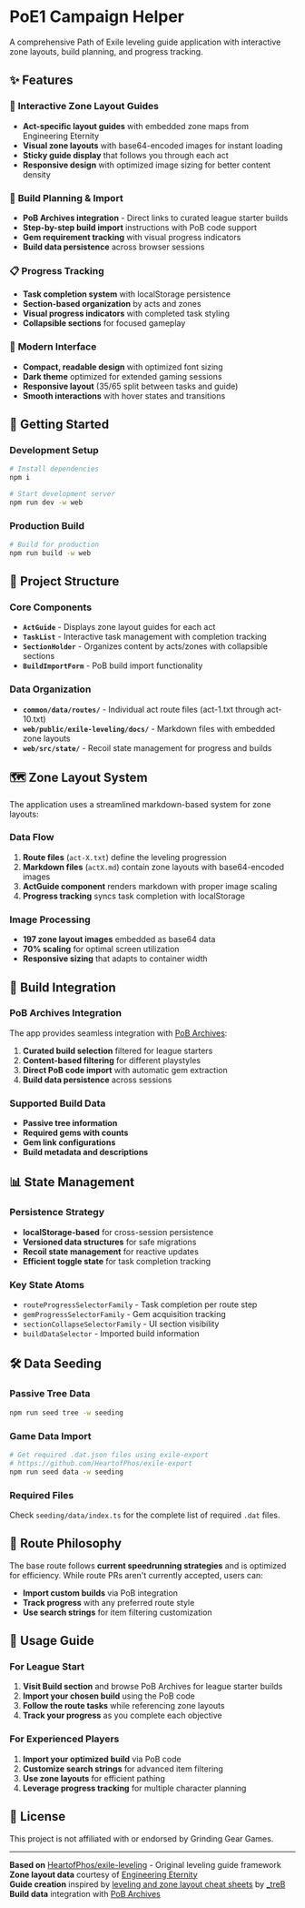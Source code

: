 # PoE1 Campaign Helper

A comprehensive Path of Exile leveling guide application with interactive zone layouts, build planning, and progress tracking.

## ✨ Features

### 📍 **Interactive Zone Layout Guides**
- **Act-specific layout guides** with embedded zone maps from Engineering Eternity
- **Visual zone layouts** with base64-encoded images for instant loading
- **Sticky guide display** that follows you through each act
- **Responsive design** with optimized image sizing for better content density

### 🔨 **Build Planning & Import**
- **PoB Archives integration** - Direct links to curated league starter builds
- **Step-by-step build import** instructions with PoB code support
- **Gem requirement tracking** with visual progress indicators
- **Build data persistence** across browser sessions

### 📋 **Progress Tracking**
- **Task completion system** with localStorage persistence
- **Section-based organization** by acts and zones
- **Visual progress indicators** with completed task styling
- **Collapsible sections** for focused gameplay

### 🎨 **Modern Interface**
- **Compact, readable design** with optimized font sizing
- **Dark theme** optimized for extended gaming sessions
- **Responsive layout** (35/65 split between tasks and guide)
- **Smooth interactions** with hover states and transitions

## 🚀 Getting Started

### Development Setup
```bash
# Install dependencies
npm i

# Start development server
npm run dev -w web
```

### Production Build
```bash
# Build for production
npm run build -w web
```

## 📁 Project Structure

### Core Components
- **`ActGuide`** - Displays zone layout guides for each act
- **`TaskList`** - Interactive task management with completion tracking
- **`SectionHolder`** - Organizes content by acts/zones with collapsible sections
- **`BuildImportForm`** - PoB build import functionality

### Data Organization
- **`common/data/routes/`** - Individual act route files (act-1.txt through act-10.txt)
- **`web/public/exile-leveling/docs/`** - Markdown files with embedded zone layouts
- **`web/src/state/`** - Recoil state management for progress and builds

## 🗺️ Zone Layout System

The application uses a streamlined markdown-based system for zone layouts:

### Data Flow
1. **Route files** (`act-X.txt`) define the leveling progression
2. **Markdown files** (`actX.md`) contain zone layouts with base64-encoded images
3. **ActGuide component** renders markdown with proper image scaling
4. **Progress tracking** syncs task completion with localStorage

### Image Processing
- **197 zone layout images** embedded as base64 data
- **70% scaling** for optimal screen utilization
- **Responsive sizing** that adapts to container width

## 🔧 Build Integration

### PoB Archives Integration
The app provides seamless integration with [PoB Archives](https://pobarchives.com/builds/B44DWJ7P?sort=dps):

1. **Curated build selection** filtered for league starters
2. **Content-based filtering** for different playstyles
3. **Direct PoB code import** with automatic gem extraction
4. **Build data persistence** across sessions

### Supported Build Data
- **Passive tree information**
- **Required gems with counts**
- **Gem link configurations**
- **Build metadata and descriptions**

## 📊 State Management

### Persistence Strategy
- **localStorage-based** for cross-session persistence
- **Versioned data structures** for safe migrations
- **Recoil state management** for reactive updates
- **Efficient toggle state** for task completion tracking

### Key State Atoms
- `routeProgressSelectorFamily` - Task completion per route step
- `gemProgressSelectorFamily` - Gem acquisition tracking
- `sectionCollapseSelectorFamily` - UI section visibility
- `buildDataSelector` - Imported build information

## 🛠️ Data Seeding

### Passive Tree Data
```bash
npm run seed tree -w seeding
```

### Game Data Import
```bash
# Get required .dat.json files using exile-export
# https://github.com/HeartofPhos/exile-export
npm run seed data -w seeding
```

### Required Files
Check `seeding/data/index.ts` for the complete list of required `.dat` files.

## 📝 Route Philosophy

The base route follows **current speedrunning strategies** and is optimized for efficiency. While route PRs aren't currently accepted, users can:

- **Import custom builds** via PoB integration
- **Track progress** with any preferred route style
- **Use search strings** for item filtering customization

## 🎯 Usage Guide

### For League Start
1. **Visit Build section** and browse PoB Archives for league starter builds
2. **Import your chosen build** using the PoB code
3. **Follow the route tasks** while referencing zone layouts
4. **Track your progress** as you complete each objective

### For Experienced Players
1. **Import your optimized build** via PoB code
2. **Customize search strings** for advanced item filtering
3. **Use zone layouts** for efficient pathing
4. **Leverage progress tracking** for multiple character planning

## 📜 License

This project is not affiliated with or endorsed by Grinding Gear Games.

---

**Based on** [HeartofPhos/exile-leveling](https://github.com/HeartofPhos/exile-leveling) - Original leveling guide framework  
**Zone layout data** courtesy of [Engineering Eternity](https://www.youtube.com/channel/UCaFHfrY-6uGSAvmczp_7a6Q)  
**Guide creation** inspired by [leveling and zone layout cheat sheets](https://www.reddit.com/r/pathofexile/comments/8gz1jz/leveling_and_zone_layout_cheat_sheets/) by [_treB](https://www.reddit.com/user/_treB/)  
**Build data** integration with [PoB Archives](https://pobarchives.com/)
